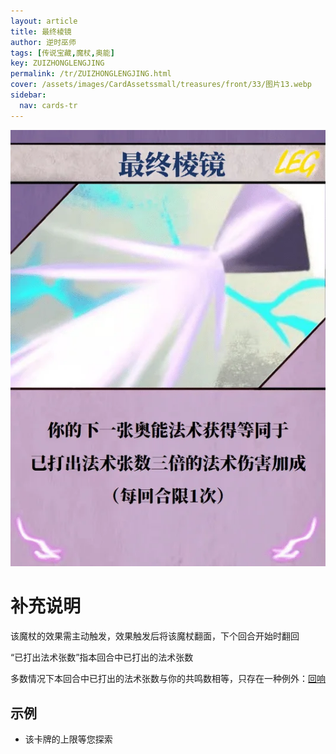 ```yaml
---
layout: article
title: 最终棱镜
author: 逆时巫师
tags: [传说宝藏,魔杖,奥能]
key: ZUIZHONGLENGJING
permalink: /tr/ZUIZHONGLENGJING.html
cover: /assets/images/CardAssetssmall/treasures/front/33/图片13.webp
sidebar:
  nav: cards-tr
---
```

![](/assets/images/CardAssets/treasures/front/33/图片13.webp)

# 补充说明
该魔杖的效果需主动触发，效果触发后将该魔杖翻面，下个回合开始时翻回


“已打出法术张数”指本回合中已打出的法术张数

多数情况下本回合中已打出的法术张数与你的共鸣数相等，只存在一种例外：[回响](/tr/HUIXIANG.html)

## 示例
* 该卡牌的上限等您探索